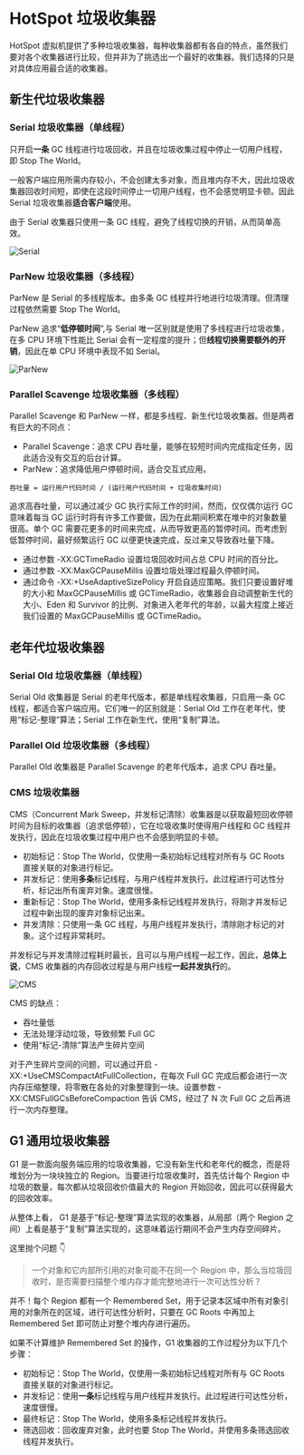 # HotSpot 垃圾收集器

HotSpot 虚拟机提供了多种垃圾收集器，每种收集器都有各自的特点，虽然我们要对各个收集器进行比较，但并非为了挑选出一个最好的收集器。我们选择的只是对具体应用最合适的收集器。

## 新生代垃圾收集器

### Serial 垃圾收集器（单线程）

只开启**一条** GC 线程进行垃圾回收，并且在垃圾收集过程中停止一切用户线程，即 Stop The World。

一般客户端应用所需内存较小，不会创建太多对象，而且堆内存不大，因此垃圾收集器回收时间短，即使在这段时间停止一切用户线程，也不会感觉明显卡顿。因此 Serial 垃圾收集器**适合客户端**使用。

由于 Serial 收集器只使用一条 GC 线程，避免了线程切换的开销，从而简单高效。

![Serial](https://cdn.jsdelivr.net/gh/doocs/jvm@main/images/serial.png)

### ParNew 垃圾收集器（多线程）

ParNew 是 Serial 的多线程版本。由多条 GC 线程并行地进行垃圾清理。但清理过程依然需要 Stop The World。

ParNew 追求“**低停顿时间**”,与 Serial 唯一区别就是使用了多线程进行垃圾收集，在多 CPU 环境下性能比 Serial 会有一定程度的提升；但**线程切换需要额外的开销**，因此在单 CPU 环境中表现不如 Serial。

![ParNew](https://cdn.jsdelivr.net/gh/doocs/jvm@main/images/parnew.png)

### Parallel Scavenge 垃圾收集器（多线程）

Parallel Scavenge 和 ParNew 一样，都是多线程、新生代垃圾收集器。但是两者有巨大的不同点：

- Parallel Scavenge：追求 CPU 吞吐量，能够在较短时间内完成指定任务，因此适合没有交互的后台计算。
- ParNew：追求降低用户停顿时间，适合交互式应用。

`吞吐量 = 运行用户代码时间 / (运行用户代码时间 + 垃圾收集时间)`

追求高吞吐量，可以通过减少 GC 执行实际工作的时间，然而，仅仅偶尔运行 GC 意味着每当 GC 运行时将有许多工作要做，因为在此期间积累在堆中的对象数量很高。单个 GC 需要花更多的时间来完成，从而导致更高的暂停时间。而考虑到低暂停时间，最好频繁运行 GC 以便更快速完成，反过来又导致吞吐量下降。

- 通过参数 -XX:GCTimeRadio 设置垃圾回收时间占总 CPU 时间的百分比。
- 通过参数 -XX:MaxGCPauseMillis 设置垃圾处理过程最久停顿时间。
- 通过命令 -XX:+UseAdaptiveSizePolicy 开启自适应策略。我们只要设置好堆的大小和 MaxGCPauseMillis 或 GCTimeRadio，收集器会自动调整新生代的大小、Eden 和 Survivor 的比例、对象进入老年代的年龄，以最大程度上接近我们设置的 MaxGCPauseMillis 或 GCTimeRadio。

## 老年代垃圾收集器

### Serial Old 垃圾收集器（单线程）

Serial Old 收集器是 Serial 的老年代版本，都是单线程收集器，只启用一条 GC 线程，都适合客户端应用。它们唯一的区别就是：Serial Old 工作在老年代，使用“标记-整理”算法；Serial 工作在新生代，使用“复制”算法。

### Parallel Old 垃圾收集器（多线程）

Parallel Old 收集器是 Parallel Scavenge 的老年代版本，追求 CPU 吞吐量。

### CMS 垃圾收集器

CMS（Concurrent Mark Sweep，并发标记清除）收集器是以获取最短回收停顿时间为目标的收集器（追求低停顿），它在垃圾收集时使得用户线程和 GC 线程并发执行，因此在垃圾收集过程中用户也不会感到明显的卡顿。

- 初始标记：Stop The World，仅使用一条初始标记线程对所有与 GC Roots 直接关联的对象进行标记。
- 并发标记：使用**多条**标记线程，与用户线程并发执行。此过程进行可达性分析，标记出所有废弃对象。速度很慢。
- 重新标记：Stop The World，使用多条标记线程并发执行，将刚才并发标记过程中新出现的废弃对象标记出来。
- 并发清除：只使用一条 GC 线程，与用户线程并发执行，清除刚才标记的对象。这个过程非常耗时。

并发标记与并发清除过程耗时最长，且可以与用户线程一起工作，因此，**总体上说**，CMS 收集器的内存回收过程是与用户线程**一起并发执行**的。

![CMS](https://cdn.jsdelivr.net/gh/doocs/jvm@main/images/cms.png)

CMS 的缺点：

- 吞吐量低
- 无法处理浮动垃圾，导致频繁 Full GC
- 使用“标记-清除”算法产生碎片空间

对于产生碎片空间的问题，可以通过开启 -XX:+UseCMSCompactAtFullCollection，在每次 Full GC 完成后都会进行一次内存压缩整理，将零散在各处的对象整理到一块。设置参数 -XX:CMSFullGCsBeforeCompaction 告诉 CMS，经过了 N 次 Full GC 之后再进行一次内存整理。

## G1 通用垃圾收集器

G1 是一款面向服务端应用的垃圾收集器，它没有新生代和老年代的概念，而是将堆划分为一块块独立的 Region。当要进行垃圾收集时，首先估计每个 Region 中垃圾的数量，每次都从垃圾回收价值最大的 Region 开始回收，因此可以获得最大的回收效率。

从整体上看， G1 是基于“标记-整理”算法实现的收集器，从局部（两个 Region 之间）上看是基于“复制”算法实现的，这意味着运行期间不会产生内存空间碎片。

这里抛个问题 👇

> 一个对象和它内部所引用的对象可能不在同一个 Region 中，那么当垃圾回收时，是否需要扫描整个堆内存才能完整地进行一次可达性分析？

并不！每个 Region 都有一个 Remembered Set，用于记录本区域中所有对象引用的对象所在的区域，进行可达性分析时，只要在 GC Roots 中再加上 Remembered Set 即可防止对整个堆内存进行遍历。

如果不计算维护 Remembered Set 的操作，G1 收集器的工作过程分为以下几个步骤：

- 初始标记：Stop The World，仅使用一条初始标记线程对所有与 GC Roots 直接关联的对象进行标记。
- 并发标记：使用**一条**标记线程与用户线程并发执行。此过程进行可达性分析，速度很慢。
- 最终标记：Stop The World，使用多条标记线程并发执行。
- 筛选回收：回收废弃对象，此时也要 Stop The World，并使用多条筛选回收线程并发执行。
